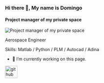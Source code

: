 ### Hi there 👋, My name is Domingo
#### Project manager of my private space
![Project manager of my private space](https://www.canva.com/design/DAFjMCin76g/e5__ST-0Pyll5wzbrv40vg/edit?utm_content=DAFjMCin76g&utm_campaign=designshare&utm_medium=link2&utm_source=sharebutton)

Aerospace Engineer 

Skills: Matlab / Python / PLM / Autocad / Adina

- 🔭 I’m currently working on this page. 


[<img src='https://cdn.jsdelivr.net/npm/simple-icons@3.0.1/icons/github.svg' alt='github' height='40'>](https://github.com/DomKiwi)  

